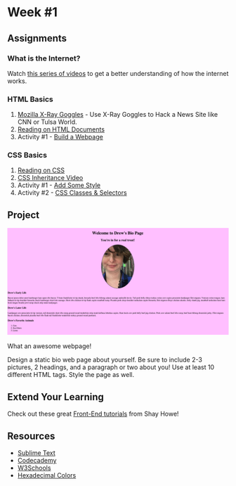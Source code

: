 Week #1
=======

Assignments
-----------

### What is the Internet?

Watch [this series of videos](https://www.youtube.com/playlist?list=PLzdnOPI1iJNfMRZm5DDxco3UdsFegvuB7) to get a better understanding of how the internet works.

### HTML Basics

1. [Mozilla X-Ray Goggles](https://goggles.mozilla.org/) - Use X-Ray Goggles to Hack a News Site like CNN or Tulsa World.
2. [Reading on HTML Documents](https://github.com/Drewbie345/okcoders-spring2016/blob/master/week1/htmlReading.md)
3. Activity #1 - [Build a Webpage](https://github.com/Drewbie345/okcoders-spring2016/blob/master/week1/htmlActivity1.md)


### CSS Basics

1. [Reading on CSS](https://github.com/Drewbie345/okcoders-spring2016/blob/master/week1/cssReading1.md)
2. [CSS Inheritance Video](https://youtu.be/Bj2ZCfDPP2A)
3. Activity #1 - [Add Some Style](https://github.com/Drewbie345/okcoders-spring2016/blob/master/week1/cssActivity1.md)
4. Activity #2 - [CSS Classes & Selectors](https://github.com/Drewbie345/okcoders-spring2016/blob/master/week1/cssActivity2.md)

Project
-------

![Drew's Page](https://github.com/Drewbie345/okcoders-spring2016/blob/master/week1/drewBioPage.png)

What an awesome webpage!

Design a static bio web page about yourself. Be sure to include 2-3 pictures, 2 headings, and a paragraph or two about you! Use at least 10 different HTML tags. Style the page as well. 

Extend Your Learning
--------------------

Check out these great [Front-End tutorials](http://learn.shayhowe.com/html-css/) from Shay Howe!

Resources
---------

* [Sublime Text](https://www.sublimetext.com/)
* [Codecademy](https://www.codecademy.com/)
* [W3Schools](http://www.w3schools.com/)
* [Hexadecimal Colors](http://www.color-hex.com/)
